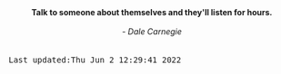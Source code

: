 
<div align="center"><b><span>Talk to someone about themselves and they'll listen for hours.</span></b><br><br><i> - Dale Carnegie</i></div>
<br><br><kbd>Last updated:Thu Jun  2 12:29:41 2022</kbd>